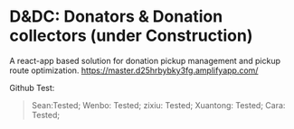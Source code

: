 # D&DC: Donators & Donation collectors (under Construction)
A react-app based solution for donation pickup management and pickup route optimization.
https://master.d25hrbybky3fg.amplifyapp.com/

Github Test:  
>Sean:Tested;
>Wenbo: Tested;
>zixiu: Tested;
>Xuantong: Tested;
>Cara: Tested;
